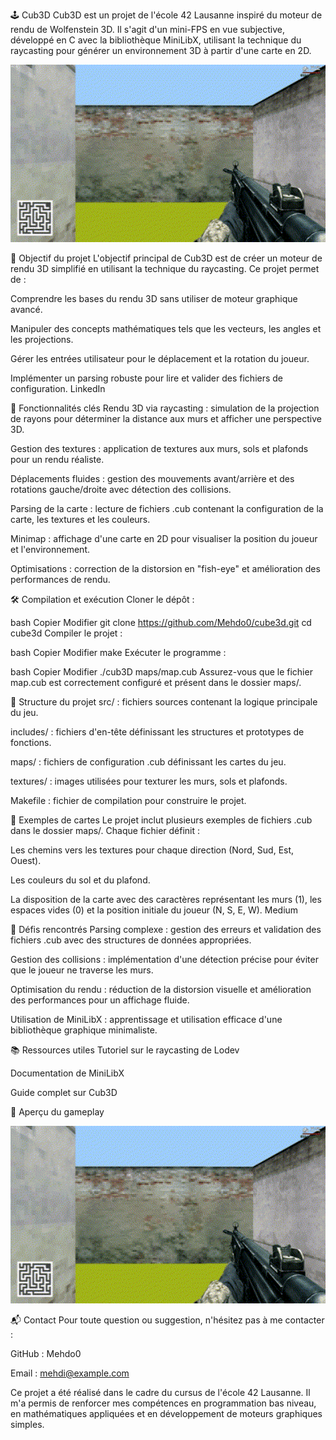 🕹️ Cub3D
Cub3D est un projet de l'école 42 Lausanne inspiré du moteur de rendu de Wolfenstein 3D. Il s'agit d'un mini-FPS en vue subjective, développé en C avec la bibliothèque MiniLibX, utilisant la technique du raycasting pour générer un environnement 3D à partir d'une carte en 2D.

<p align="center"> <img src="https://github.com/Mehdo0/cube3d/blob/main/.asset/cube3d.gif" width="720" alt="Aperçu du gameplay de Cub3D"/> </p>
🎯 Objectif du projet
L'objectif principal de Cub3D est de créer un moteur de rendu 3D simplifié en utilisant la technique du raycasting. Ce projet permet de :

Comprendre les bases du rendu 3D sans utiliser de moteur graphique avancé.

Manipuler des concepts mathématiques tels que les vecteurs, les angles et les projections.

Gérer les entrées utilisateur pour le déplacement et la rotation du joueur.

Implémenter un parsing robuste pour lire et valider des fichiers de configuration.
LinkedIn

🧠 Fonctionnalités clés
Rendu 3D via raycasting : simulation de la projection de rayons pour déterminer la distance aux murs et afficher une perspective 3D.

Gestion des textures : application de textures aux murs, sols et plafonds pour un rendu réaliste.

Déplacements fluides : gestion des mouvements avant/arrière et des rotations gauche/droite avec détection des collisions.

Parsing de la carte : lecture de fichiers .cub contenant la configuration de la carte, les textures et les couleurs.

Minimap : affichage d'une carte en 2D pour visualiser la position du joueur et l'environnement.

Optimisations : correction de la distorsion en "fish-eye" et amélioration des performances de rendu.

🛠️ Compilation et exécution
Cloner le dépôt :

bash
Copier
Modifier
git clone https://github.com/Mehdo0/cube3d.git
cd cube3d
Compiler le projet :

bash
Copier
Modifier
make
Exécuter le programme :

bash
Copier
Modifier
./cub3D maps/map.cub
Assurez-vous que le fichier map.cub est correctement configuré et présent dans le dossier maps/.

📁 Structure du projet
src/ : fichiers sources contenant la logique principale du jeu.

includes/ : fichiers d'en-tête définissant les structures et prototypes de fonctions.

maps/ : fichiers de configuration .cub définissant les cartes du jeu.

textures/ : images utilisées pour texturer les murs, sols et plafonds.

Makefile : fichier de compilation pour construire le projet.

🧪 Exemples de cartes
Le projet inclut plusieurs exemples de fichiers .cub dans le dossier maps/. Chaque fichier définit :

Les chemins vers les textures pour chaque direction (Nord, Sud, Est, Ouest).

Les couleurs du sol et du plafond.

La disposition de la carte avec des caractères représentant les murs (1), les espaces vides (0) et la position initiale du joueur (N, S, E, W).
Medium

🚀 Défis rencontrés
Parsing complexe : gestion des erreurs et validation des fichiers .cub avec des structures de données appropriées.

Gestion des collisions : implémentation d'une détection précise pour éviter que le joueur ne traverse les murs.

Optimisation du rendu : réduction de la distorsion visuelle et amélioration des performances pour un affichage fluide.

Utilisation de MiniLibX : apprentissage et utilisation efficace d'une bibliothèque graphique minimaliste.

📚 Ressources utiles
Tutoriel sur le raycasting de Lodev

Documentation de MiniLibX

Guide complet sur Cub3D

📸 Aperçu du gameplay
<p align="center"> <img src="https://github.com/Mehdo0/cube3d/blob/main/.asset/cube3d.gif" width="720" alt="Aperçu du gameplay de Cub3D"/> </p>
📬 Contact
Pour toute question ou suggestion, n'hésitez pas à me contacter :

GitHub : Mehdo0

Email : mehdi@example.com

Ce projet a été réalisé dans le cadre du cursus de l'école 42 Lausanne. Il m'a permis de renforcer mes compétences en programmation bas niveau, en mathématiques appliquées et en développement de moteurs graphiques simples.
